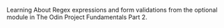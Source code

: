 Learning About Regex expressions and form validations from the optional module in The Odin Project Fundamentals Part 2.
